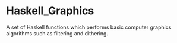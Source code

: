 # Haskell_Graphics

A set of Haskell functions which performs basic computer graphics algorithms such as filtering and dithering.
